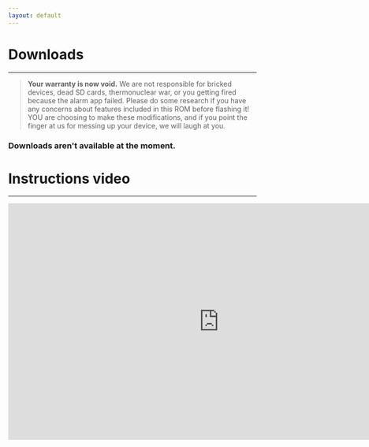 ```yaml
---
layout: default
---
```


# Downloads
______________
>**Your warranty is now void.**
>We are not responsible for bricked devices, dead SD cards, 
>thermonuclear war, or you getting fired because the alarm app failed. Please
>do some research if you have any concerns about features included in this ROM
>before flashing it! YOU are choosing to make these modifications, and if 
>you point the finger at us for messing up your device, we will laugh at you.

### Downloads aren't available at the moment.


# Instructions video
______________
<div class="video-container"><iframe width="853" height="480" src="https://www.youtube.com/embed/_OW88UTTDug" frameborder="0" allowfullscreen</iframe</div>
